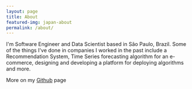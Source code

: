 ```yaml
---
layout: page
title: About
featured-img: japan-about
permalink: /about/
---
```


I'm Software Engineer and Data Scientist based in São Paulo, Brazil. Some of the things I've done in companies I worked in the past include a Recommendation System, Time Series forecasting algorithm for an e-commerce, designing and developing a platform for deploying algorithms and more.  

More on my [Github](https://github.com/marciovai) page